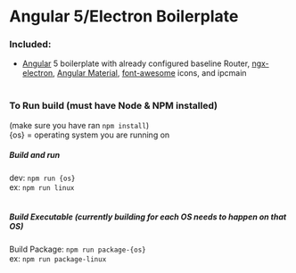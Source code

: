 

# Angular 5/Electron Boilerplate
### Included:
- [Angular](https://angular.io/) 5 boilerplate with already configured baseline Router, [ngx-electron](https://github.com/ThorstenHans/ngx-electron), [Angular Material](https://material.angular.io/), [font-awesome](https://fontawesome.com/) icons, and ipcmain 
<br><br>

### To Run build (must have Node & NPM installed)
(make sure you have ran `npm install`)<br>
{os} = operating system you are running on <br>
##### Build and run
dev: `npm run {os}` <br>
ex: `npm run linux`<br><br>
##### Build Executable (currently building for each OS needs to happen on that OS)
Build Package: `npm run package-{os}`<br>
ex: `npm run package-linux`
